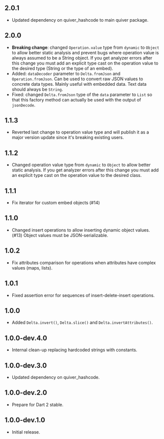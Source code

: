 ## 2.0.1

* Updated dependency on quiver_hashcode to main quiver package.

## 2.0.0

* **Breaking change**: changed `Operation.value` type from `dynamic` to `Object` to allow better
  static analysis and prevent bugs where operation value is always assumed to be a String object. 
  If you get analyzer errors after this change you must add an explicit type cast on the
  operation value to the desired type (String or the type of an embed).
* Added: `dataDecoder` parameter to `Delta.fromJson` and `Operation.fromJson`. Can be used to convert
  raw JSON values to concrete data types. Mainly useful with embedded data. Text data should always
  be `String`.
* Fixed: changed `Delta.fromJson` type of the `data` parameter to `List` so that this factory method
  can actually be used with the output of `jsonDecode`.

## 1.1.3

* Reverted last change to operation value type and will publish it as a major version update
  since it's breaking existing users.

## 1.1.2

* Changed operation value type from `dynamic` to `Object` to allow better static analysis.
  If you get analyzer errors after this change you must add an explicit type cast on the operation
  value to the desired class.

## 1.1.1

* Fix iterator for custom embed objects (#14)

## 1.1.0

* Changed insert operations to allow inserting dynamic object values. (#13)
  Object values must be JSON-serializable.

## 1.0.2

* Fix attributes comparison for operations when attributes have complex values (maps, lists).

## 1.0.1

* Fixed assertion error for sequences of insert-delete-insert operations.

## 1.0.0

* Added `Delta.invert()`, `Delta.slice()` and `Delta.invertAttributes()`.

## 1.0.0-dev.4.0

* Internal clean-up replacing hardcoded strings with constants.

## 1.0.0-dev.3.0

* Updated dependency on quiver_hashcode.

## 1.0.0-dev.2.0

* Prepare for Dart 2 stable.

## 1.0.0-dev.1.0

* Initial release.
